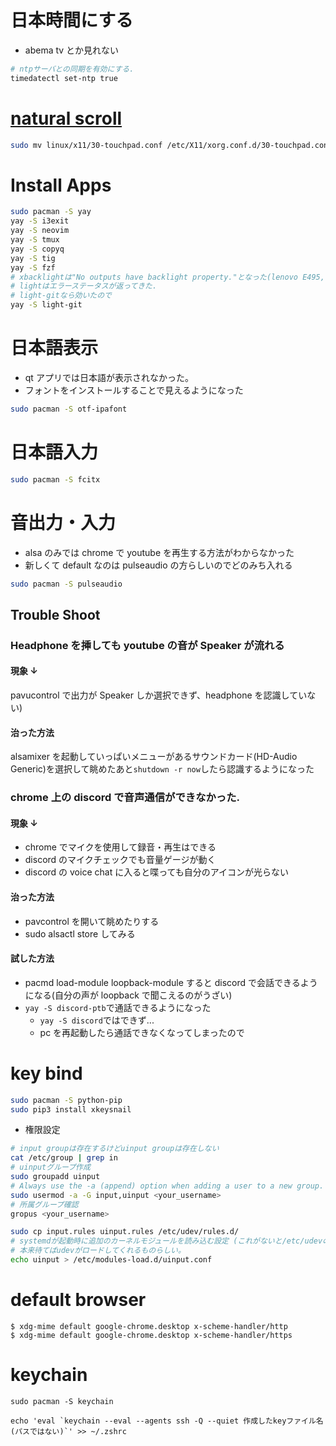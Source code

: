 # 日本時間にする

-   abema tv とか見れない

```sh
# ntpサーバとの同期を有効にする.
timedatectl set-ntp true
```

# [natural scroll](https://wiki.archlinux.org/index.php/Libinput)

```sh
sudo mv linux/x11/30-touchpad.conf /etc/X11/xorg.conf.d/30-touchpad.conf
```

# Install Apps

```sh
sudo pacman -S yay
yay -S i3exit
yay -S neovim
yay -S tmux
yay -S copyq
yay -S tig
yay -S fzf
# xbacklightは"No outputs have backlight property."となった(lenovo E495, AMD)
# lightはエラーステータスが返ってきた.
# light-gitなら効いたので
yay -S light-git

```

# 日本語表示

-   qt アプリでは日本語が表示されなかった。
-   フォントをインストールすることで見えるようになった

```sh
sudo pacman -S otf-ipafont
```

# 日本語入力

```sh
sudo pacman -S fcitx
```

# 音出力・入力

-   alsa のみでは chrome で youtube を再生する方法がわからなかった
-   新しくて default なのは pulseaudio の方らしいのでどのみち入れる

```sh
sudo pacman -S pulseaudio
```

## Trouble Shoot

### Headphone を挿しても youtube の音が Speaker が流れる

#### 現象 ↓

pavucontrol で出力が Speaker しか選択できず、headphone を認識していない)

#### 治った方法

alsamixer を起動していっぱいメニューがあるサウンドカード(HD-Audio Generic)を選択して眺めたあと`shutdown -r now`したら認識するようになった

### chrome 上の discord で音声通信ができなかった.

#### 現象 ↓

-   chrome でマイクを使用して録音・再生はできる
-   discord のマイクチェックでも音量ゲージが動く
-   discord の voice chat に入ると喋っても自分のアイコンが光らない

#### 治った方法

-   pavcontrol を開いて眺めたりする
-   sudo alsactl store してみる

#### 試した方法

-   pacmd load-module loopback-module すると discord で会話できるようになる(自分の声が loopback で聞こえるのがうざい)
-   `yay -S discord-ptb`で通話できるようになった
    -   `yay -S discord`ではできず...
    -   pc を再起動したら通話できなくなってしまったので

# key bind

```sh
sudo pacman -S python-pip
sudo pip3 install xkeysnail
```

-   権限設定

```sh
# input groupは存在するけどuinput groupは存在しない
cat /etc/group | grep in
# uinputグループ作成
sudo groupadd uinput
# Always use the -a (append) option when adding a user to a new group. If you omit the -a option, the user will be removed from any groups not listed after the -G option.
sudo usermod -a -G input,uinput <your_username>
# 所属グループ確認
gropus <your_username>

sudo cp input.rules uinput.rules /etc/udev/rules.d/
# systemdが起動時に追加のカーネルモジュールを読み込む設定 (これがないと/etc/udevの権限が反映されなかった)
# 本来待てばudevがロードしてくれるものらしい。
echo uinput > /etc/modules-load.d/uinput.conf

```

# default browser

```
$ xdg-mime default google-chrome.desktop x-scheme-handler/http
$ xdg-mime default google-chrome.desktop x-scheme-handler/https
```

# keychain

```
sudo pacman -S keychain

echo 'eval `keychain --eval --agents ssh -Q --quiet 作成したkeyファイル名(パスではない)`' >> ~/.zshrc
```
